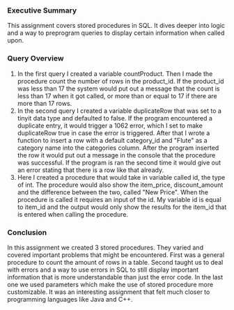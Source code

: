 <h3>Executive Summary</h3>

<p>This assignment covers stored procedures in SQL. It dives deeper into logic and a way to preprogram queries to display certain information when called upon.</p>

<h3>Query Overview</h3>

<ol>
<li>In the first query I created a variable countProduct. Then I made the procedure count the number of rows in the product_id. If the product_id was less than 17 the system would put out a message that the count is less than 17 when it got called, or more than or equal to 17 if there are more than 17 rows.
<li>In the second query I created a variable duplicateRow that was set to a tinyit data type and defaulted to false. If the program encountered a duplicate entry, it would trigger a 1062 error, which I set to make duplicateRow true in case the error is triggered. After that I wrote a function to insert a row with a default category_id and "Flute" as a category name into the categories column. After the program inserted the row it would put out a message in the console that the procedure was successful. If the program is ran the second time it would give out an error stating that there is a row like that already.
<li>Here I created a procedure that would take in variable called id, the type of int. The procedure would also show the item_price, discount_amount and the difference between the two, called "New Price". When the procedure is called it requires an input of the id. My variable id is equal to item_id and the output would only show the results for the item_id that is entered when calling the procedure.
</ol>

<h3>Conclusion</h3>

<p>In this assignment we created 3 stored procedures. They varied and covered important problems that might be encountered. First was a general procedure to count the amount of rows in a table. Second taught us to deal with errors and a way to use errors in SQL to still display important information that is more understandable than just the error code. In the last one we used parameters which make the use of stored procedure more customizable. It was an interesting assignment that felt much closer to programming languages like Java and C++.</p>
